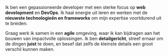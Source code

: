 Ik ben een gepassioneerde developer met een sterke focus op
**web development** en **DevOps**. Ik haal energie uit leren
en werken met de **nieuwste technologieën en frameworks** om
mijn expertise voortdurend uit te breiden.

Graag werk ik samen in een **agile** omgeving,
waar ik kan bijdragen aan het bouwen van impactvolle oplossingen. Ik ben **detailgericht**,
streef ernaar om de dingen **juist** te doen, en besef dat zelfs de
kleinste details een groot verschil kunnen maken.
